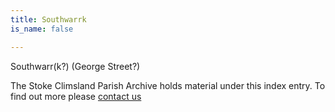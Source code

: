 ```yaml
---
title: Southwarrk
is_name: false

---
```


Southwarr(k?) (George Street?)


The Stoke Climsland Parish Archive holds material under this index entry. To find out more please [contact us](/contact/)
